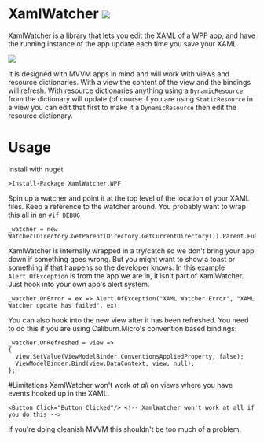 # XamlWatcher ![](https://ci.appveyor.com/api/projects/status/github/markryd/XamlWatcher?branch=master&svg=true)
XamlWatcher is a library that lets you edit the XAML of a WPF app, and have the running instance of the app update each time you save your XAML.

![](http://i.imgur.com/nYIxVpF.gif)

It is designed with MVVM apps in mind and will work with views and resource dictionaries. With a view the content of the view and the bindings will refresh. With resource dictionaries anything using a `DynamicResource` from the dictionary will update (of course if you are using `StaticResource` in a view you can edit that first to make it a `DynamicResource` then edit the resource dictionary.

# Usage
Install with nuget
```
>Install-Package XamlWatcher.WPF
```
Spin up a watcher and point it at the top level of the location of your XAML files. Keep a reference to the watcher around. You probably want to wrap this all in an `#if DEBUG`
```
_watcher = new Watcher(Directory.GetParent(Directory.GetCurrentDirectory()).Parent.FullName);
```
XamlWatcher is internally wrapped in a try/catch so we don't bring your app down if something goes wrong. But you might want to show a toast or something if that happens so the developer knows. In this example `Alert.OfException` is from the app we are in, it isn't part of XamlWatcher. Just hook into your own app's alert system.
```
_watcher.OnError = ex => Alert.OfException("XAML Watcher Error", "XAML Watcher update has failed", ex);
```
You can also hook into the new view after it has been refreshed. You need to do this if you are using Caliburn.Micro's convention based bindings:
```
_watcher.OnRefreshed = view =>
{
  view.SetValue(ViewModelBinder.ConventionsAppliedProperty, false);
  ViewModelBinder.Bind(view.DataContext, view, null);
};
```

#Limitations
XamlWatcher won't work *at all* on views where you have events hooked up in the XAML. 
```
<Button Click="Button_Clicked"/> <!-- XamlWatcher won't work at all if you do this -->
```
If you're doing cleanish MVVM this shouldn't be too much of a problem.
